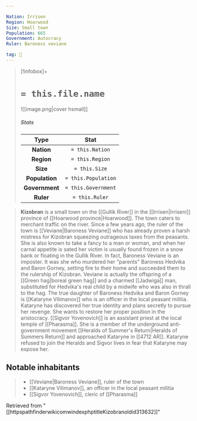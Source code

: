 ```yaml
---

Nation: Irrisen
Region: Hoarwood
Size: Small town
Population: 665
Government: Autocracy
Ruler: Baroness veviane

tag: 🌃
---
```


> [!infobox]+
> #  `= this.file.name`
> ![[image.png|cover hsmall]]
> ##### Stats
> Type | Stat |
> :---:|:---:|
> **Nation** | `= this.Nation` |
> **Region** | `= this.Region` |
> **Size** | `= this.Size` |
> **Population** | `= this.Population` |
> **Government** | `= this.Government` |
> **Ruler** | `= this.Ruler` |



> **Kizobran** is a small town on the [[Gullik River]] in the [[Irrisen|Irriseni]] province of [[Hoarwood province|Hoarwood]]. The town caters to merchant traffic on the river. Since a few years ago, the ruler of the town is [[Veviane|Baroness Veviane]] who has already proven a harsh mistress for Kizobran squeezing outrageous taxes from the peasants. She is also known to take a fancy to a man or woman, and when her carnal appetite is sated her victim is usually found frozen in a snow bank or floating in the Gullik River.
> In fact, Baroness Veviane is an imposter. It was she who murdered her "parents" Baroness Hedvika and Baron Gorney, setting fire to their home and succeeded them to the rulership of Kizobran. Veviane is actually the offspring of a [[Green hag|boreal green hag]] and a charmed [[Jadwiga]] man, substituted for Hedvika's real child by a midwife who was also in thrall to the hag.
> The true daughter of Baroness Hedvika and Baron Gorney is [[Kataryne Vilimanov]] who is an officer in the local peasant militia. Kataryne has discovered her true identity and plans secretly to pursue her revenge. She wants to restore her proper position in the aristocracy.
> [[Sigvor Yovenovich]] is an assistant priest at the local temple of [[Pharasma]]. She is a member of the underground anti-government movement [[Heralds of Summer's Return|Heralds of Summers Return]] and approached Kataryne in [[4712 AR]]. Kataryne refused to join the Heralds and Sigvor lives in fear that Kataryne may expose her.


## Notable inhabitants

> - [[Veviane|Baroness Veviane]], ruler of the town
> - [[Kataryne Vilimanov]], an officer in the local peasant militia
> - [[Sigvor Yovenovich]], cleric of [[Pharasma]]







Retrieved from "[[httpspathfinderwikicomwindexphptitleKizobranoldid313632]]"